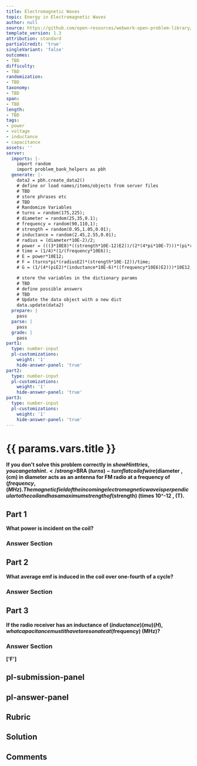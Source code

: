 ```yaml
---
title: Electromagnetic Waves
topic: Energy in Electromagnetic Waves
author: null
source: https://github.com/open-resources/webwork-open-problem-library/tree/master/Contrib/BrockPhysics/College_Physics_Urone/24.Electromagnetic_Waves/24-04.Energy_in_Electromagnetic_Waves/NU_U17_24_04_016.pg
template_version: 1.3
attribution: standard
partialCredit: 'true'
singleVariant: 'false'
outcomes:
- TBD
difficulty:
- TBD
randomization:
- TBD
taxonomy:
- TBD
span:
- TBD
length:
- TBD
tags:
- power
- voltage
- inductance
- capacitance
assets: ''
server:
  imports: |-
    import random
    import problem_bank_helpers as pbh
  generate: |-
    data2 = pbh.create_data2()
    # define or load names/items/objects from server files
    # TBD
    # store phrases etc
    # TBD
    # Randomize Variables
    # turns = random(175,225);
    # diameter = random(25,35,0.1);
    # frequency = random(90,110,1);
    # strength = random(0.95,1.05,0.01);
    # inductance = random(2.45,2.55,0.01);
    # radius = (diameter*10E-2)/2;
    # power = (((3*10E8)*((strength*10E-12)E2))/(2*(4*pi*10E-7)))*(pi*radiusE2);
    # time = (1/4)*(1/(frequency*10E6));
    # E = power*10E12;
    # F = (turns*pi*(radiusE2)*(strength*10E-12))/time;
    # G = (1/(4*(piE2)*(inductance*10E-6)*((frequency*10E6)E2)))*10E12;

    # store the variables in the dictionary params
    # TBD
    # define possible answers
    # TBD
    # Update the data object with a new dict
    data.update(data2)
  prepare: |
    pass
  parse: |
    pass
  grade: |
    pass
part1:
  type: number-input
  pl-customizations:
    weight: '1'
    hide-answer-panel: 'true'
part2:
  type: number-input
  pl-customizations:
    weight: '1'
    hide-answer-panel: 'true'
part3:
  type: number-input
  pl-customizations:
    weight: '1'
    hide-answer-panel: 'true'
---
```


# {{ params.vars.title }} 


<strong>If you don't solve this problem correctly in $showHint tries, you can get a hint.</strong>$BRA ($turns)-turn flat coil of wire ($diameter , (cm) in diameter acts as an antenna for FM radio at a frequency of ($frequency , (MHz). The magnetic field of the incoming electromagnetic wave is perpendicular to the coil and has a maximum strength of ($strength) (times 10^-12 , (T).

## Part 1 
What power is incident on the coil? 


 ### Answer Section

## Part 2 
What average emf is induced in the coil over one-fourth of a cycle? 


 ### Answer Section

## Part 3 
If the radio receiver has an inductance of ($inductance) (mu)(H), what capacitance must it have to resonate at ($frequency) (MHz)? 


 ### Answer Section
['F']

## pl-submission-panel 


## pl-answer-panel 


## Rubric 


## Solution 


## Comments 


